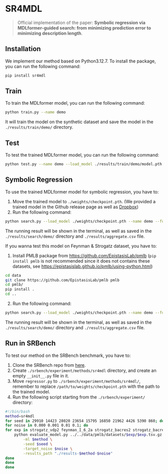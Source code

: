 # SR4MDL

> Official implementation of the paper: **Symbolic regression via MDLformer-guided search: from minimizing prediction error to minimizing description length**.

## Installation

We implement our method based on Python3.12.7. To install the package, you can run the following command:
```bash
pip install sr4mdl
```

## Train

To train the MDLformer model, you can run the following command:
```bash
python train.py --name demo
```
It will train the model on the synthetic dataset and save the model in the `./results/train/demo/` directory.

## Test

To test the trained MDLformer model, you can run the following command:
```bash
python test.py --name demo --load_model ./results/train/demo/model.pth
```

## Symbolic Regression

To use the trained MDLformer model for symbolic regression, you have to:
1. Move the trained model to `./weights/checkpoint.pth`. (We provided a trained model in the Github release page as well as [Dropbox](https://www.dropbox.com/scl/fi/x1te3v1lmsrrr07r8uunr/checkpoint.pth?rlkey=v7ip8r6b4xuy4pdtk33jsyan5&st=iv36jfg2&dl=1))
2. Run the following command:
```bash
python search.py --load_model ./weights/checkpoint.pth --name demo --function "f=x1+x2*sin(x3)"
```
The running result will be shown in the terminal, as well as saved in the `./results/search/demo/` directory and `./results/aggregate.csv` file.

If you wanna test this model on Feynman & Strogatz dataset, you have to:
1. Install PMLB package from https://github.com/EpistasisLab/pmlb (`pip install pmlb` is not recommended since it does not contains these datasets, see https://epistasislab.github.io/pmlb/using-python.html)
```bash
cd data
git clone https://github.com/EpistasisLab/pmlb pmlb
cd pmlb/
pip install .
cd ..
```
2. Run the following command:
```bash
python search.py --load_model ./weights/checkpoint.pth --name demo --function "Feynman_II_27_18"
```
The running result will be shown in the terminal, as well as saved in the `./results/search/demo/` directory and `./results/aggregate.csv` file.

## Run in SRBench

To test our method on the SRBench benchmark, you have to:

1. Clone the SRBench repo from [here](https://github.com/cavalab/srbench).
2. Create `./srbench/experiment/methods/sr4mdl` directory, and create an empty `__init__.py` file in it.
3. Move `regressor.py` to `./srbench/experiment/methods/sr4mdl/`, remember to replace `/path/to/weights/checkpoint.pth` with the path to the trained model.
4. Run the following script starting from the `./srbench/experiment/` directory:
```bash
#!/bin/bash
method=sr4mdl
for seed in 29910 14423 28020 23654 15795 16850 21962 4426 5390 860; do
for noise in 0.000 0.001 0.01 0.1; do
for exp in strogatz_vdp2 feynman_I_6_2a strogatz_bacres2 strogatz_bacres1 feynman_II_27_18 feynman_II_3_24 feynman_I_6_2 feynman_II_8_31 feynman_I_12_1 feynman_I_12_5 feynman_I_14_4 feynman_I_39_1 strogatz_vdp1 feynman_I_25_13 feynman_I_26_2 feynman_I_29_4 strogatz_barmag1 feynman_II_11_28 feynman_II_38_14 strogatz_glider1 feynman_III_12_43 strogatz_shearflow2 strogatz_shearflow1 strogatz_predprey2 strogatz_barmag2 strogatz_predprey1 strogatz_lv2 strogatz_lv1 feynman_I_34_27 strogatz_glider2 feynman_I_12_4 feynman_III_17_37 feynman_I_43_31 feynman_I_14_3 feynman_III_15_27 feynman_I_15_10 feynman_I_16_6 feynman_I_18_12 feynman_I_39_11 feynman_III_15_14 feynman_III_15_12 feynman_II_13_34 feynman_II_13_23 feynman_I_27_6 feynman_II_10_9 feynman_I_30_3 feynman_I_30_5 feynman_I_37_4 feynman_I_34_1 feynman_III_8_54 feynman_I_47_23 feynman_I_10_7 feynman_II_15_4 feynman_II_34_2 feynman_II_34_29a feynman_II_34_2a feynman_test_10 feynman_II_37_1 feynman_I_48_2 feynman_III_7_38 feynman_II_4_23 feynman_I_34_14 feynman_I_6_2b feynman_II_27_16 feynman_II_24_17 feynman_II_8_7 feynman_II_15_5 feynman_I_43_16 feynman_test_5 feynman_I_34_8 feynman_I_50_26 feynman_test_3 feynman_I_38_12 feynman_I_39_22 feynman_test_15 feynman_test_11 feynman_I_8_14 feynman_I_43_43 feynman_test_8 feynman_III_10_19 feynman_I_24_6 feynman_II_13_17 feynman_II_34_11 feynman_II_11_27 feynman_I_32_5 feynman_III_4_33 feynman_III_21_20 feynman_II_38_3 feynman_II_6_11 feynman_II_6_15b feynman_I_12_2 feynman_III_4_32 feynman_I_29_16 feynman_I_13_4 feynman_I_15_3t feynman_I_18_4 feynman_III_13_18 feynman_I_18_14 feynman_I_15_3x feynman_I_12_11 feynman_II_2_42 feynman_test_7 feynman_test_4 feynman_II_34_29b feynman_II_11_3 feynman_II_11_20 feynman_test_18 feynman_II_35_18 feynman_I_44_4 feynman_test_14 feynman_test_13 feynman_test_12 feynman_II_35_21 feynman_test_9 feynman_I_41_16 feynman_III_19_51 feynman_I_13_12 feynman_III_14_14 feynman_II_21_32 feynman_III_9_52 feynman_I_32_17 feynman_test_2 feynman_test_19 feynman_test_17 feynman_II_6_15a feynman_I_11_19 feynman_I_40_1 feynman_test_16 feynman_test_20 feynman_test_1 feynman_test_6 feynman_II_36_38 feynman_I_9_18; do
    python evaluate_model.py ../../data/pmlb/datasets/$exp/$exp.tsv.gz \
        -ml $method \
        -seed $seed \
        -target_noise $noise \
        -results_path "./results-$method-$noise"
done
done
done
```